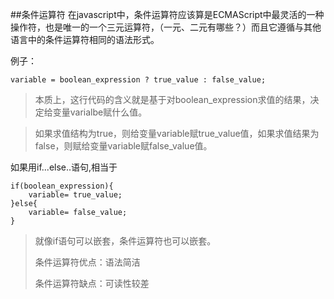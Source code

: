 ##条件运算符
在javascript中，条件运算符应该算是ECMAScript中最灵活的一种操作符，也是唯一的一个三元运算符，（一元、二元有哪些？）而且它遵循与其他语言中的条件运算符相同的语法形式。

例子：

	variable = boolean_expression ? true_value : false_value;

>本质上，这行代码的含义就是基于对boolean_expression求值的结果，决定给变量varialbe赋什么值。

>如果求值结构为true，则给变量variable赋true_value值，如果求值结果为false，则赋给变量variable赋false_value值。

如果用if...else..语句,相当于
	
	if(boolean_expression){
		variable= true_value;
	}else{
		variable= false_value;
	}
	
>就像if语句可以嵌套，条件运算符也可以嵌套。
>
>条件运算符优点：语法简洁
>
>条件运算符缺点：可读性较差

